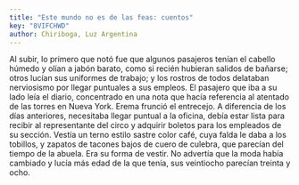 ```yaml
---
title: "Este mundo no es de las feas: cuentos"
key: "8VIFCHWD"
author: Chiriboga, Luz Argentina
---
```

<div data-schema-version="8"><p>Al subir, lo primero que notó fue que algunos pasajeros tenían el cabello húmedo y olían a jabón barato, como si recién hubieran salidos de bañarse; otros lucían sus uniformes de trabajo; y los rostros de todos delataban nerviosismo por llegar puntuales a sus empleos. El pasajero que iba a su lado leía el diario, concentrado en una nota que hacía referencia al atentado de las torres en Nueva York. Erema frunció el entrecejo. A diferencia de los días anteriores, necesitaba llegar puntual a la oficina, debía estar lista para recibir al representante del circo y adquirir boletos para los empleados de su sección. Vestía un terno estilo sastre color café, cuya falda le daba a los tobillos, y zapatos de tacones bajos de cuero de culebra, que parecían del tiempo de la abuela. Era su forma de vestir. No advertía que la moda había cambiado y lucía más edad de la que tenía, sus veintiocho parecían treinta y ocho.</p> </div>